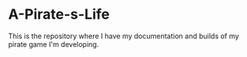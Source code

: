 # A-Pirate-s-Life
This is the repository where I have my documentation and builds of my pirate game I'm developing.
